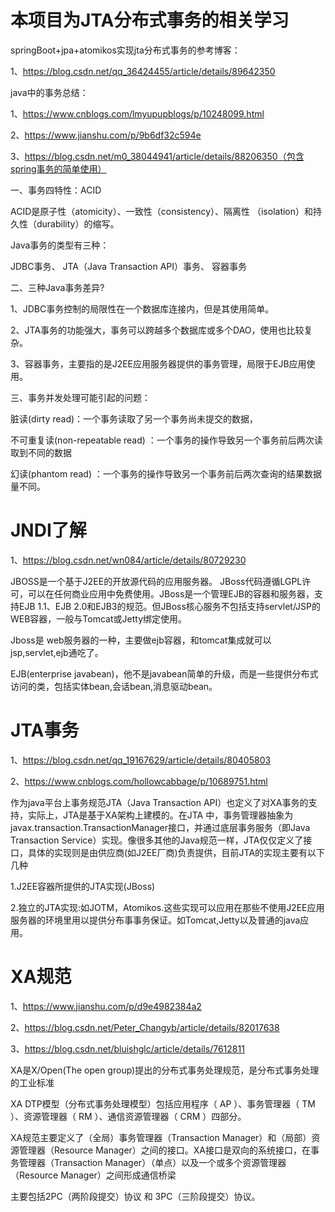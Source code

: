 # 本项目为JTA分布式事务的相关学习

springBoot+jpa+atomikos实现jta分布式事务的参考博客：

1、https://blog.csdn.net/qq_36424455/article/details/89642350

java中的事务总结：

1、https://www.cnblogs.com/lmyupupblogs/p/10248099.html

2、https://www.jianshu.com/p/9b6df32c594e

3、https://blog.csdn.net/m0_38044941/article/details/88206350（包含spring事务的简单使用）

一、事务四特性：ACID

ACID是原子性（atomicity）、一致性（consistency）、隔离性 （isolation）和持久性（durability）的缩写。

Java事务的类型有三种：

JDBC事务、 JTA（Java Transaction API）事务、 容器事务

二、三种Java事务差异?

1、JDBC事务控制的局限性在一个数据库连接内，但是其使用简单。

2、JTA事务的功能强大，事务可以跨越多个数据库或多个DAO，使用也比较复杂。

3、容器事务，主要指的是J2EE应用服务器提供的事务管理，局限于EJB应用使用。

三、事务并发处理可能引起的问题：

脏读(dirty read)：一个事务读取了另一个事务尚未提交的数据，

不可重复读(non-repeatable read) ：一个事务的操作导致另一个事务前后两次读取到不同的数据

幻读(phantom read) ：一个事务的操作导致另一个事务前后两次查询的结果数据量不同。

# JNDI了解

1、https://blog.csdn.net/wn084/article/details/80729230

JBOSS是一个基于J2EE的开放源代码的应用服务器。 JBoss代码遵循LGPL许可，可以在任何商业应用中免费使用。JBoss是一个管理EJB的容器和服务器，支持EJB 1.1、EJB 2.0和EJB3的规范。但JBoss核心服务不包括支持servlet/JSP的WEB容器，一般与Tomcat或Jetty绑定使用。

Jboss是 web服务器的一种，主要做ejb容器，和tomcat集成就可以jsp,servlet,ejb通吃了。

 EJB(enterprise javabean)，他不是javabean简单的升级，而是一些提供分布式访问的类，包括实体bean,会话bean,消息驱动bean。
 
 # JTA事务
 
1、https://blog.csdn.net/qq_19167629/article/details/80405803

2、https://www.cnblogs.com/hollowcabbage/p/10689751.html

作为java平台上事务规范JTA（Java Transaction API）也定义了对XA事务的支持，实际上，JTA是基于XA架构上建模的。在JTA 中，事务管理器抽象为javax.transaction.TransactionManager接口，并通过底层事务服务（即Java Transaction Service）实现。像很多其他的Java规范一样，JTA仅仅定义了接口，具体的实现则是由供应商(如J2EE厂商)负责提供，目前JTA的实现主要有以下几种

1.J2EE容器所提供的JTA实现(JBoss)

2.独立的JTA实现:如JOTM，Atomikos.这些实现可以应用在那些不使用J2EE应用服务器的环境里用以提供分布事事务保证。如Tomcat,Jetty以及普通的java应用。

# XA规范

1、https://www.jianshu.com/p/d9e4982384a2

2、https://blog.csdn.net/Peter_Changyb/article/details/82017638

3、https://blog.csdn.net/bluishglc/article/details/7612811

XA是X/Open(The open group)提出的分布式事务处理规范，是分布式事务处理的工业标准

XA DTP模型（分布式事务处理模型）包括应用程序（ AP ）、事务管理器（ TM ）、资源管理器（ RM ）、通信资源管理器（ CRM ）四部分。

XA规范主要定义了（全局）事务管理器（Transaction Manager）和（局部）资源管理器（Resource Manager）之间的接口。XA接口是双向的系统接口，在事务管理器（Transaction Manager）（单点）以及一个或多个资源管理器（Resource Manager）之间形成通信桥梁

主要包括2PC（两阶段提交）协议 和 3PC（三阶段提交）协议。
